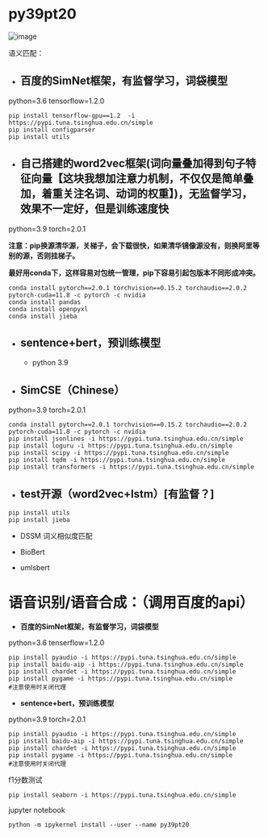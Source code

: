 # py39pt20



![image](https://ask.qcloudimg.com/http-save/yehe-1599485/c72d432ec559263489578305913e4a80.png)


语义匹配：

* ## 百度的SimNet框架，有监督学习，词袋模型

python=3.6 tensorflow=1.2.0

```shell
pip install tensorflow-gpu==1.2  -i https://pypi.tuna.tsinghua.edu.cn/simple
pip install configparser
pip install utils
```

* ## 自己搭建的word2vec框架(词向量叠加得到句子特征向量【这块我想加注意力机制，不仅仅是简单叠加，着重关注名词、动词的权重】)，无监督学习，效果不一定好，但是训练速度快

python=3.9 torch=2.0.1 

**注意：pip换源清华源，关梯子，会下载很快，如果清华镜像源没有，则换阿里等别的源，否则挂梯子。**

**最好用conda下，这样容易对包统一管理，pip下容易引起包版本不同形成冲突。**

```shell
conda install pytorch==2.0.1 torchvision==0.15.2 torchaudio==2.0.2 pytorch-cuda=11.8 -c pytorch -c nvidia
conda install pandas
conda install openpyxl
conda install jieba
```

* ## sentence+bert，预训练模型

  * python 3.9

* ## SimCSE（Chinese）

python=3.9 torch=2.0.1 

```shell
conda install pytorch==2.0.1 torchvision==0.15.2 torchaudio==2.0.2 pytorch-cuda=11.8 -c pytorch -c nvidia
pip install jsonlines -i https://pypi.tuna.tsinghua.edu.cn/simple
pip install loguru -i https://pypi.tuna.tsinghua.edu.cn/simple
pip install scipy -i https://pypi.tuna.tsinghua.edu.cn/simple
pip install tqdm -i https://pypi.tuna.tsinghua.edu.cn/simple
pip install transformers -i https://pypi.tuna.tsinghua.edu.cn/simple
```



* ## test开源（word2vec+lstm）[有监督？]

```shell
pip install utils
pip install jieba 
```

* DSSM 词义相似度匹配

* BioBert
* umlsbert







# 语音识别/语音合成：（调用百度的api）

* **百度的SimNet框架，有监督学习，词袋模型**

python=3.6 tenserflow=1.2.0

```shell
pip install pyaudio -i https://pypi.tuna.tsinghua.edu.cn/simple
pip install baidu-aip -i https://pypi.tuna.tsinghua.edu.cn/simple
pip install chardet -i https://pypi.tuna.tsinghua.edu.cn/simple
pip install pygame -i https://pypi.tuna.tsinghua.edu.cn/simple
#注意使用时关闭代理
```

* **sentence+bert，预训练模型**

python=3.9 torch=2.0.1

```shell
pip install pyaudio -i https://pypi.tuna.tsinghua.edu.cn/simple
pip install baidu-aip -i https://pypi.tuna.tsinghua.edu.cn/simple
pip install chardet -i https://pypi.tuna.tsinghua.edu.cn/simple
pip install pygame -i https://pypi.tuna.tsinghua.edu.cn/simple
#注意使用时关闭代理
```

f1分数测试

```shell
pip install seaborn -i https://pypi.tuna.tsinghua.edu.cn/simple
```

jupyter notebook

```shell
python -m ipykernel install --user --name py39pt20
```







